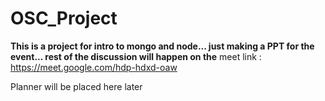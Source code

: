 # OSC_Project
**This is a project for intro to mongo and node... just making a PPT for the event... rest of the discussion will happen on the**
 meet link : https://meet.google.com/hdp-hdxd-oaw
 
 Planner will be placed here later
